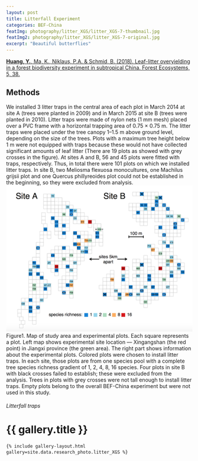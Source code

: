 ```yaml
---
layout: post
title: Litterfall Experiment
categories: BEF-China
featImg: photography/litter_XGS/litter_XGS-7-thumbnail.jpg
featImg2: photography/litter_XGS/litter_XGS-7-original.jpg
excerpt: "Beautiful butterflies"
---
```


[**Huang, Y.**, Ma, K., Niklaus, P.A. & Schmid, B. (2018). Leaf-litter overyielding in a forest biodiversity experiment in subtropical China. Forest Ecosystems, 5, 38.](https://rdcu.be/bbM8w)

## Methods
We installed 3 litter traps in the central area of each plot in March 2014 at site A (trees were planted in 2009) and in March 2015 at site B (trees were planted in 2010). Litter traps were made of nylon nets (1 mm mesh) placed over a PVC frame with a horizontal trapping area of 0.75 × 0.75 m. The litter traps were placed under the tree canopy 1–1.5 m above ground level, depending on the size of the trees. Plots with a maximum tree height below 1 m were not equipped with traps because these would not have collected significant amounts of leaf litter (There are 19 plots as showed with grey crosses in the figure). At sites A and B, 56 and 45 plots were fitted with traps, respectively. Thus, in total there were 101 plots on which we installed litter traps. In site B, two Meliosma flexuosa monocultures, one Machilus grijsii plot and one Quercus phillyreoides plot could not be established in the beginning, so they were excluded from analysis.
![My research](/assets/photography/litter_XGS/littertrap.png)
Figure1. Map of study area and experimental plots. Each square represents a plot. Left map shows experimental site location –– Xingangshan (the red point) in Jiangxi province (the green area). The right part shows information about the experimental plots. Colored plots were chosen to install litter traps. In each site, those plots are from one species pool with a complete tree species richness gradient of 1, 2, 4, 8, 16 species. Four plots in site B with black crosses failed to establish; these were excluded from the analysis. Trees in plots with grey crosses were not tall enough to install litter traps. Empty plots belong to the overall BEF-China experiment but were not used in this study.


<div class="galleryIndexWrapper">
  <h6 class="dropCap"><p>Litterfall traps</p></h6>

  <div class="imgContainer">
    <h1>{{ gallery.title }}</h1>

    {% include gallery-layout.html gallery=site.data.research_photo.litter_XGS %}
  </div>
</div>
